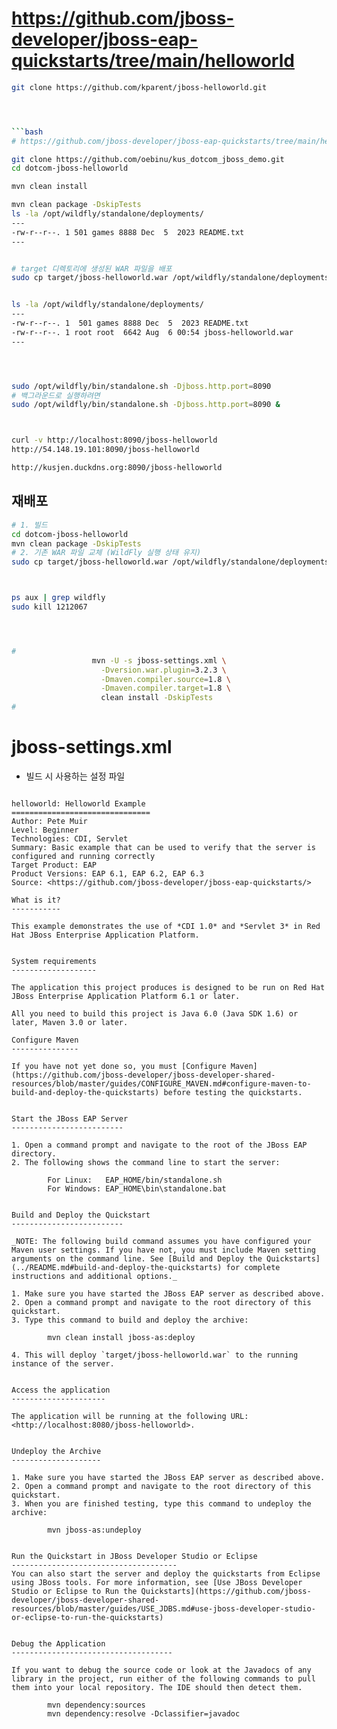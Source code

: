 # https://github.com/jboss-developer/jboss-eap-quickstarts/tree/main/helloworld


```bash
git clone https://github.com/kparent/jboss-helloworld.git




```bash
# https://github.com/jboss-developer/jboss-eap-quickstarts/tree/main/helloworld

git clone https://github.com/oebinu/kus_dotcom_jboss_demo.git
cd dotcom-jboss-helloworld

mvn clean install

mvn clean package -DskipTests
ls -la /opt/wildfly/standalone/deployments/
---
-rw-r--r--. 1 501 games 8888 Dec  5  2023 README.txt
---


# target 디렉토리에 생성된 WAR 파일을 배포
sudo cp target/jboss-helloworld.war /opt/wildfly/standalone/deployments/


ls -la /opt/wildfly/standalone/deployments/
---
-rw-r--r--. 1  501 games 8888 Dec  5  2023 README.txt
-rw-r--r--. 1 root root  6642 Aug  6 00:54 jboss-helloworld.war
---




sudo /opt/wildfly/bin/standalone.sh -Djboss.http.port=8090
# 백그라운드로 실행하려면
sudo /opt/wildfly/bin/standalone.sh -Djboss.http.port=8090 &



curl -v http://localhost:8090/jboss-helloworld
http://54.148.19.101:8090/jboss-helloworld

http://kusjen.duckdns.org:8090/jboss-helloworld
```


## 재배포
```bash
# 1. 빌드
cd dotcom-jboss-helloworld
mvn clean package -DskipTests
# 2. 기존 WAR 파일 교체 (WildFly 실행 상태 유지)
sudo cp target/jboss-helloworld.war /opt/wildfly/standalone/deployments/



ps aux | grep wildfly
sudo kill 1212067




#
                  mvn -U -s jboss-settings.xml \
                    -Dversion.war.plugin=3.2.3 \
                    -Dmaven.compiler.source=1.8 \
                    -Dmaven.compiler.target=1.8 \
                    clean install -DskipTests
#


```


# jboss-settings.xml
  - 빌드 시 사용하는 설정 파일







```

helloworld: Helloworld Example
===============================
Author: Pete Muir  
Level: Beginner  
Technologies: CDI, Servlet  
Summary: Basic example that can be used to verify that the server is configured and running correctly  
Target Product: EAP  
Product Versions: EAP 6.1, EAP 6.2, EAP 6.3  
Source: <https://github.com/jboss-developer/jboss-eap-quickstarts/>  

What is it?
-----------

This example demonstrates the use of *CDI 1.0* and *Servlet 3* in Red Hat JBoss Enterprise Application Platform.


System requirements
-------------------

The application this project produces is designed to be run on Red Hat JBoss Enterprise Application Platform 6.1 or later. 

All you need to build this project is Java 6.0 (Java SDK 1.6) or later, Maven 3.0 or later.
 
Configure Maven
---------------

If you have not yet done so, you must [Configure Maven](https://github.com/jboss-developer/jboss-developer-shared-resources/blob/master/guides/CONFIGURE_MAVEN.md#configure-maven-to-build-and-deploy-the-quickstarts) before testing the quickstarts.


Start the JBoss EAP Server
-------------------------

1. Open a command prompt and navigate to the root of the JBoss EAP directory.
2. The following shows the command line to start the server:

        For Linux:   EAP_HOME/bin/standalone.sh
        For Windows: EAP_HOME\bin\standalone.bat

 
Build and Deploy the Quickstart
-------------------------

_NOTE: The following build command assumes you have configured your Maven user settings. If you have not, you must include Maven setting arguments on the command line. See [Build and Deploy the Quickstarts](../README.md#build-and-deploy-the-quickstarts) for complete instructions and additional options._

1. Make sure you have started the JBoss EAP server as described above.
2. Open a command prompt and navigate to the root directory of this quickstart.
3. Type this command to build and deploy the archive:

        mvn clean install jboss-as:deploy

4. This will deploy `target/jboss-helloworld.war` to the running instance of the server.


Access the application 
---------------------

The application will be running at the following URL: <http://localhost:8080/jboss-helloworld>. 


Undeploy the Archive
--------------------

1. Make sure you have started the JBoss EAP server as described above.
2. Open a command prompt and navigate to the root directory of this quickstart.
3. When you are finished testing, type this command to undeploy the archive:

        mvn jboss-as:undeploy


Run the Quickstart in JBoss Developer Studio or Eclipse
-------------------------------------
You can also start the server and deploy the quickstarts from Eclipse using JBoss tools. For more information, see [Use JBoss Developer Studio or Eclipse to Run the Quickstarts](https://github.com/jboss-developer/jboss-developer-shared-resources/blob/master/guides/USE_JDBS.md#use-jboss-developer-studio-or-eclipse-to-run-the-quickstarts) 


Debug the Application
------------------------------------

If you want to debug the source code or look at the Javadocs of any library in the project, run either of the following commands to pull them into your local repository. The IDE should then detect them.

        mvn dependency:sources
        mvn dependency:resolve -Dclassifier=javadoc
